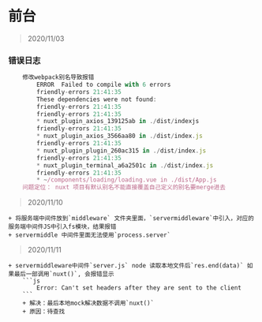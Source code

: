 # 前台

> 2020/11/03

### 错误日志

```js
    修改webpack别名导致报错
        ERROR  Failed to compile with 6 errors                                                         
        friendly-errors 21:41:35
        These dependencies were not found:                                                          
        friendly-errors 21:41:35
        friendly-errors 21:41:35
        * nuxt_plugin_axios_139125ab in ./dist/indexjs                                                                                                                 
        friendly-errors 21:41:35
        * nuxt_plugin_axios_3566aa80 in ./dist/index.js                                                              
        friendly-errors 21:41:35
        * nuxt_plugin_plugin_260ac315 in ./dist/index.js                                                              
        friendly-errors 21:41:35
        * nuxt_plugin_terminal_a6a2501c in ./dist/index.js                                                              
        friendly-errors 21:41:35
        * ~/components/loading/loading.vue in ./dist/App.js 
    问题定位： nuxt 项目有默认别名不能直接覆盖自己定义的别名要merge进去  
```

>2020/11/10

    + 将服务端中间件放到`middleware` 文件夹里面，`servermiddleware`中引入，对应的服务端中间件JS中引入fs模块，结果报错
    + servermiddle 中间件里面无法使用`process.server`

>2020/11/11

    + servermiddleware中间件`server.js` node 读取本地文件后`res.end(data)` 如果最后一部调用`nuxt()`, 会报错显示
        ```js
            Error: Can't set headers after they are sent to the client
        ```
        + 解决：最后本地mock解决数据不调用`nuxt()`
        + 原因：待查找